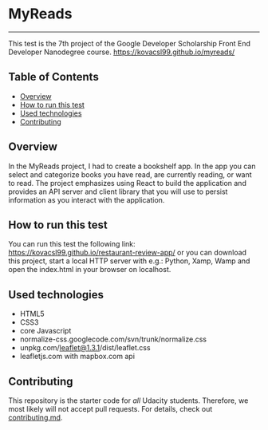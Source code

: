 # MyReads
---
This test is the 7th project of the Google Developer Scholarship Front End Developer Nanodegree course.
https://kovacsl99.github.io/myreads/

## Table of Contents

* [Overview](#overview)
* [How to run this test](#how-to-run-this-test)
* [Used technologies](#used-technologies)
* [Contributing](#contributing)

## Overview
In the MyReads project, I had to create a bookshelf app. In the app you can select and categorize books you have read, are currently reading, or want to read. The project emphasizes using React to build the application and provides an API server and client library that you will use to persist information as you interact with the application.





## How to run this test
You can run this test the following link: https://kovacsl99.github.io/restaurant-review-app/ 
or you can download this project, start a local HTTP server with e.g.: Python, Xamp, Wamp and open the index.html in your browser on localhost.

## Used technologies
- HTML5
- CSS3
- core Javascript
- normalize-css.googlecode.com/svn/trunk/normalize.css
- unpkg.com/leaflet@1.3.1/dist/leaflet.css
- leafletjs.com with mapbox.com api

## Contributing
This repository is the starter code for _all_ Udacity students. Therefore, we most likely will not accept pull requests.
For details, check out [contributing.md](contributing.md).

